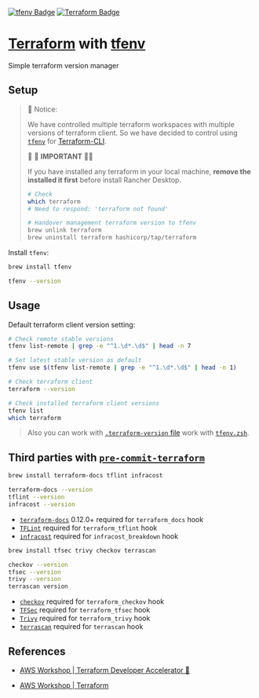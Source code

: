 <!-- https://badges.pages.dev/ -->
<!-- https://ileriayo.github.io/markdown-badges/#markdown-badges -->
[![tfenv Badge](https://img.shields.io/badge/tfenv-0B3D8D?style=flat&logo=terraform&logoColor=green)][Page-TfEnv]
[![Terraform Badge](https://img.shields.io/badge/terraform-%235835CC.svg?style=Flat&logo=terraform&logoColor=white)][Page-TF]

[Page-TfEnv]: https://github.com/tfutils/tfenv?tab=readme-ov-file#installation
[Page-TF]: https://developer.hashicorp.com/terraform/downloads?product_intent=terraform

# [Terraform][Page-TF] with [tfenv][Page-TfEnv]

Simple terraform version manager

## Setup

> 📌 Notice:
>
> We have controlled multiple terraform workspaces with multiple versions of terraform client.
> So we have decided to control using [`tfenv`][Page-TfEnv] for [Terraform-CLI][Page-TF].
>
> 🚨 🚨 **IMPORTANT** 🚨🚨
>
> If you have installed any terraform in your local machine,
> **remove the installed it first** before install Rancher Desktop.
>
> ```bash
> # Check
> which terraform
> # Need to respond: 'terraform not found'
>
> # Handover management terraform version to tfenv
> brew unlink terraform
> brew uninstall terraform hashicorp/tap/terraform
> ```

Install `tfenv`:

```bash
brew install tfenv

tfenv --version
```

## Usage

Default terraform client version setting:

```bash
# Check remote stable versions
tfenv list-remote | grep -e "^1.\d*.\d$" | head -n 7

# Set latest stable version as default
tfenv use $(tfenv list-remote | grep -e "^1.\d*.\d$" | head -n 1)

# Check terraform client
terraform --version

# Check installed terraform client versions
tfenv list
which terraform
```

> Also you can work with [`.terraform-version` file](https://github.com/tfutils/tfenv?tab=readme-ov-file#terraform-version)
> work with [`tfenv.zsh`](../.zshrc-block/tfenv.zsh).

## Third parties with [`pre-commit-terraform`](https://github.com/antonbabenko/pre-commit-terraform?tab=readme-ov-file#how-to-install)

```bash
brew install terraform-docs tflint infracost

terraform-docs --version
tflint --version
infracost --version
```

- [`terraform-docs`][terraform-docs repo] 0.12.0+ required for `terraform_docs` hook
- [`TFLint`][tflint repo] required for `terraform_tflint` hook
- [`infracost`][infracost repo] required for `infracost_breakdown` hook

```bash
brew install tfsec trivy checkov terrascan

checkov --version
tfsec --version
trivy --version
terrascan version
```

- [`checkov`][checkov repo] required for `terraform_checkov` hook
- [`TFSec`][tfsec repo] required for `terraform_tfsec` hook
- [`Trivy`][trivy repo] required for `terraform_trivy` hook
- [`terrascan`][terrascan repo] required for `terrascan` hook

<!-- Tools links -->
[terraform-docs repo]: https://github.com/terraform-docs/terraform-docs
[tflint repo]: https://github.com/terraform-linters/tflint
[infracost repo]: https://github.com/infracost/infracost
[checkov repo]: https://github.com/bridgecrewio/checkov
[tfsec repo]: https://github.com/aquasecurity/tfsec
[trivy repo]: https://github.com/aquasecurity/trivy
[terrascan repo]: https://github.com/tenable/terrascan

## References

- [AWS Workshop | Terraform Developer Accelerator 🚀](https://catalog.workshops.aws/terraform-developer-accelerator/en-US)

- [AWS Workshop | Terraform](https://workshops.aws/categories/Terraform)

